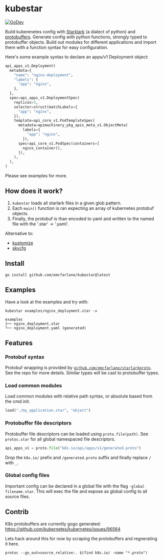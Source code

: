 # kubestar

[![GoDev](https://img.shields.io/static/v1?label=godev&message=reference&color=00add8)](https://pkg.go.dev/github.com/emcfarlane/kubestar?tab=doc)

Build kuberenetes config with [Starklark](https://github.com/google/starlark-go/blob/master/doc/spec.md) (a dialect of python) and [protobuffers](https://emcfarlane/starlarkproto).
Generate config with python functions, strongly typed to protobuffer objects.
Build out modules for different applications and import them with a function syntax for easy configuration.

Here's some example syntax to declare an apps/v1 Deployment object:
```python
api_apps_v1.Deployment(
  metadata={
    "name": "nginx-deployment",
    "labels": {
      "app": "nginx",
    },
  },
  spec=api_apps_v1.DeploymentSpec(
    replicas=3,
    selector=struct(matchLabels={
      "app": "nginx",
    }),
    template=api_core_v1.PodTemplateSpec(
      metadata=apimachinery_pkg_apis_meta_v1.ObjectMeta(
        labels={
          "app": "nginx",
        }),
      spec=api_core_v1.PodSpec(containers=[
        nginx_container(),
      ]),
    ),
  ),
)
```
Please see examples for more.

## How does it work?

1. `kubestar` loads all starlark files in a given glob pattern.
2. Each `main()` function is ran expecting an array of kubernetes protobuf objects.
4. Finally, the protobuf is than encoded to yaml and written to the named file with the '.star' -> '.yaml'.

Alternative to:
- [kustomize](https://github.com/kubernetes-sigs/kustomize)
- [skycfg](https://github.com/stripe/skycfg)

## Install

```
go install github.com/emcfarlane/kubestar@latest
```

## Examples

Have a look at the examples and try with:
```
kubestar examples/nginx_deployment.star -v 
```

```
examples
├── nginx_deployment.star
└── nginx_deployment.yaml (generated)
```

## Features

### Protobuf syntax

Protobuf wrapping is provided by [`github.com/emcfarlane/starlarkproto`](https://github.com/emcfarlane/starlarkproto). 
See the repo for more details. Similar types will be cast to protobuffer types.

### Load common modules

Load common modules with relative path syntax, or absolute based from the cmd init.
```python
load("./my_application.star", "object")
```

### Protobuffer file descriptors

Protobuffer file descriptors can be loaded using `proto.file(path)`.
See `protos.star` for all global namespaced file descriptors. 

```python
api_apps_v1 = proto.file("k8s.io/api/apps/v1/generated.proto")
```
Drop the `k8s.io/` prefix and `/generated.proto` suffix and finally replace `/` with `_`.

### Global config files

Important config can be declared in a global file with the flag `-global filename.star`. 
This will exec the file and expose as global config to all source files.

## Contrib

K8s protobuffers are currently gogo generated: https://github.com/kubernetes/kubernetes/issues/96564

Lets hack around this for now by scraping the protobuffers and regnerating it here.
```
protoc --go_out=source_relative:. $(find k8s.io/ -name "*.proto")
```
